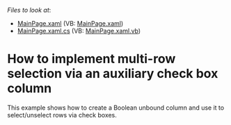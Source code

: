 <!-- default file list -->
*Files to look at*:

* [MainPage.xaml](./CS/DXGrid_MultiSelectColumn/MainPage.xaml) (VB: [MainPage.xaml](./VB/DXGrid_MultiSelectColumn/MainPage.xaml))
* [MainPage.xaml.cs](./CS/DXGrid_MultiSelectColumn/MainPage.xaml.cs) (VB: [MainPage.xaml.vb](./VB/DXGrid_MultiSelectColumn/MainPage.xaml.vb))
<!-- default file list end -->
# How to implement multi-row selection via an auxiliary check box column


<p>This example shows how to create a Boolean unbound column and use it to select/unselect rows via check boxes.</p>

<br/>


